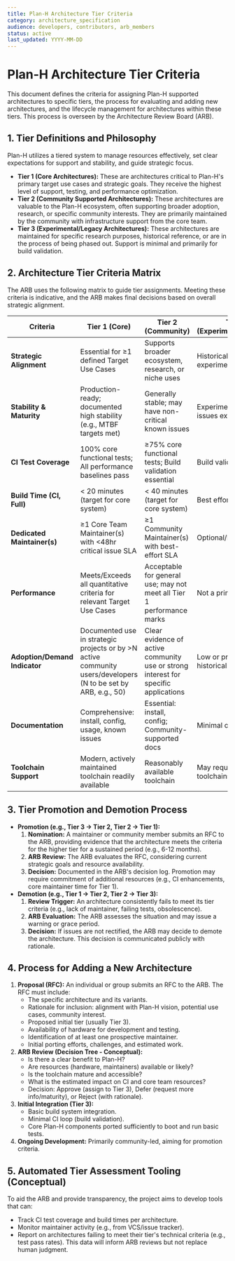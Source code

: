 ```yaml
---
title: Plan-H Architecture Tier Criteria
category: architecture_specification
audience: developers, contributors, arb_members
status: active
last_updated: YYYY-MM-DD
---
```

# Plan-H Architecture Tier Criteria

This document defines the criteria for assigning Plan-H supported architectures to specific tiers, the process for evaluating and adding new architectures, and the lifecycle management for architectures within these tiers. This process is overseen by the Architecture Review Board (ARB).

## 1. Tier Definitions and Philosophy

Plan-H utilizes a tiered system to manage resources effectively, set clear expectations for support and stability, and guide strategic focus.

*   **Tier 1 (Core Architectures):** These are architectures critical to Plan-H's primary target use cases and strategic goals. They receive the highest level of support, testing, and performance optimization.
*   **Tier 2 (Community Supported Architectures):** These architectures are valuable to the Plan-H ecosystem, often supporting broader adoption, research, or specific community interests. They are primarily maintained by the community with infrastructure support from the core team.
*   **Tier 3 (Experimental/Legacy Architectures):** These architectures are maintained for specific research purposes, historical reference, or are in the process of being phased out. Support is minimal and primarily for build validation.

## 2. Architecture Tier Criteria Matrix

The ARB uses the following matrix to guide tier assignments. Meeting these criteria is indicative, and the ARB makes final decisions based on overall strategic alignment.

| Criteria                     | Tier 1 (Core)                                         | Tier 2 (Community)                                    | Tier 3 (Experimental/Legacy)        |
|------------------------------|-------------------------------------------------------|-------------------------------------------------------|-------------------------------------|
| **Strategic Alignment**      | Essential for ≥1 defined Target Use Cases             | Supports broader ecosystem, research, or niche uses   | Historical, experimental, declining |
| **Stability & Maturity**     | Production-ready; documented high stability (e.g., MTBF targets met) | Generally stable; may have non-critical known issues  | Experimental; known issues expected |
| **CI Test Coverage**         | 100% core functional tests; All performance baselines pass | ≥75% core functional tests; Build validation essential | Build validation only               |
| **Build Time (CI, Full)**    | < 20 minutes (target for core system)                 | < 40 minutes (target for core system)                 | Best effort                         |
| **Dedicated Maintainer(s)**  | ≥1 Core Team Maintainer(s) with <48hr critical issue SLA | ≥1 Community Maintainer(s) with best-effort SLA       | Optional/Historical                 |
| **Performance**              | Meets/Exceeds all quantitative criteria for relevant Target Use Cases | Acceptable for general use; may not meet all Tier 1 performance marks | Not a primary concern               |
| **Adoption/Demand Indicator**| Documented use in strategic projects or by >N active community users/developers (N to be set by ARB, e.g., 50) | Clear evidence of active community use or strong interest for specific applications | Low or primarily historical interest|
| **Documentation**            | Comprehensive: install, config, usage, known issues   | Essential: install, config; Community-supported docs  | Minimal or archival                 |
| **Toolchain Support**        | Modern, actively maintained toolchain readily available | Reasonably available toolchain                        | May require legacy toolchains       |

## 3. Tier Promotion and Demotion Process

*   **Promotion (e.g., Tier 3 → Tier 2, Tier 2 → Tier 1):**
    1.  **Nomination:** A maintainer or community member submits an RFC to the ARB, providing evidence that the architecture meets the criteria for the higher tier for a sustained period (e.g., 6-12 months).
    2.  **ARB Review:** The ARB evaluates the RFC, considering current strategic goals and resource availability.
    3.  **Decision:** Documented in the ARB's decision log. Promotion may require commitment of additional resources (e.g., CI enhancements, core maintainer time for Tier 1).
*   **Demotion (e.g., Tier 1 → Tier 2, Tier 2 → Tier 3):**
    1.  **Review Trigger:** An architecture consistently fails to meet its tier criteria (e.g., lack of maintainer, failing tests, obsolescence).
    2.  **ARB Evaluation:** The ARB assesses the situation and may issue a warning or grace period.
    3.  **Decision:** If issues are not rectified, the ARB may decide to demote the architecture. This decision is communicated publicly with rationale.

## 4. Process for Adding a New Architecture

1.  **Proposal (RFC):** An individual or group submits an RFC to the ARB. The RFC must include:
    *   The specific architecture and its variants.
    *   Rationale for inclusion: alignment with Plan-H vision, potential use cases, community interest.
    *   Proposed initial tier (usually Tier 3).
    *   Availability of hardware for development and testing.
    *   Identification of at least one prospective maintainer.
    *   Initial porting efforts, challenges, and estimated work.
2.  **ARB Review (Decision Tree - Conceptual):**
    *   Is there a clear benefit to Plan-H?
    *   Are resources (hardware, maintainers) available or likely?
    *   Is the toolchain mature and accessible?
    *   What is the estimated impact on CI and core team resources?
    *   Decision: Approve (assign to Tier 3), Defer (request more info/maturity), or Reject (with rationale).
3.  **Initial Integration (Tier 3):**
    *   Basic build system integration.
    *   Minimal CI loop (build validation).
    *   Core Plan-H components ported sufficiently to boot and run basic tests.
4.  **Ongoing Development:** Primarily community-led, aiming for promotion criteria.

## 5. Automated Tier Assessment Tooling (Conceptual)

To aid the ARB and provide transparency, the project aims to develop tools that can:
*   Track CI test coverage and build times per architecture.
*   Monitor maintainer activity (e.g., from VCS/issue tracker).
*   Report on architectures failing to meet their tier's technical criteria (e.g., test pass rates).
This data will inform ARB reviews but not replace human judgment.
